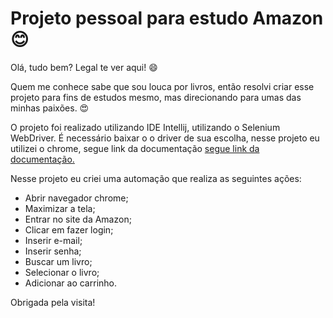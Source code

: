 # Projeto pessoal para estudo Amazon :blush:

Olá, tudo bem? Legal te ver aqui! :smile:

Quem me conhece sabe que sou louca por livros, então resolvi criar esse projeto para fins de estudos mesmo, mas direcionando para umas das minhas paixões. :heart_eyes:

O projeto foi realizado utilizando IDE Intellij, utilizando o Selenium WebDriver. É necessário baixar o o driver de sua escolha, nesse projeto eu utilizei o chrome, segue link da documentação [segue link da documentação.](https://www.selenium.dev/documentation/webdriver/)

Nesse projeto eu criei uma automação que realiza as seguintes ações:
* Abrir navegador chrome;
* Maximizar a tela;
* Entrar no site da Amazon;
* Clicar em fazer login;
* Inserir e-mail;
* Inserir senha;
* Buscar um livro;
* Selecionar o livro;
* Adicionar ao carrinho.


Obrigada pela visita!
